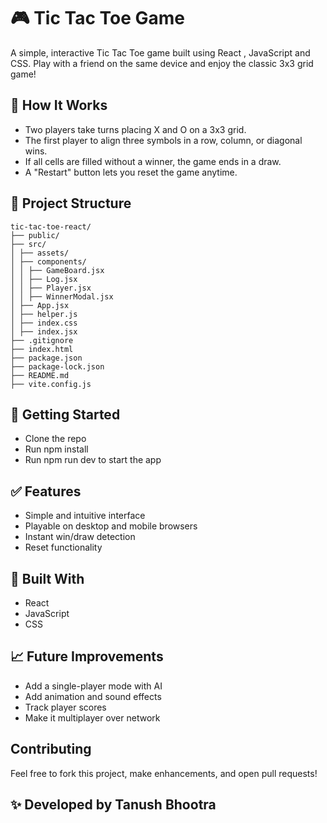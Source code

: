 
# 🎮 Tic Tac Toe Game

A simple, interactive Tic Tac Toe game built using React , JavaScript and CSS. Play with a friend on the same device and enjoy the classic 3x3 grid game!

## 🧩 How It Works

- Two players take turns placing X and O on a 3x3 grid.
- The first player to align three symbols in a row, column, or diagonal wins.
- If all cells are filled without a winner, the game ends in a draw.
- A "Restart" button lets you reset the game anytime.

## 📂 Project Structure

```
tic-tac-toe-react/
├── public/
├── src/
│ ├── assets/
│ ├── components/
│ │ ├── GameBoard.jsx
│ │ ├── Log.jsx
│ │ ├── Player.jsx
│ │ ├── WinnerModal.jsx
│ ├── App.jsx
│ ├── helper.js
│ ├── index.css
│ ├── index.jsx
├── .gitignore
├── index.html
├── package.json
├── package-lock.json
├── README.md
├── vite.config.js     
```

## 🚀 Getting Started

- Clone the repo
- Run npm install
- Run npm run dev to start the app

## ✅ Features

- Simple and intuitive interface
- Playable on desktop and mobile browsers
- Instant win/draw detection
- Reset functionality

## 🔧 Built With

- React
- JavaScript
- CSS

## 📈 Future Improvements

- Add a single-player mode with AI
- Add animation and sound effects
- Track player scores
- Make it multiplayer over network
## Contributing
Feel free to fork this project, make enhancements, and open pull requests!

## ✨ Developed by Tanush Bhootra
